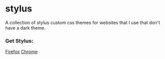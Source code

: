 # stylus
A collection of stylus custom css themes for websites that I use that don't have a dark theme.

### Get Stylus:
[Firefox](https://addons.mozilla.org/en-US/firefox/addon/styl-us/)
[Chrome](https://chrome.google.com/webstore/detail/stylus/clngdbkpkpeebahjckkjfobafhncgmne?hl=en)